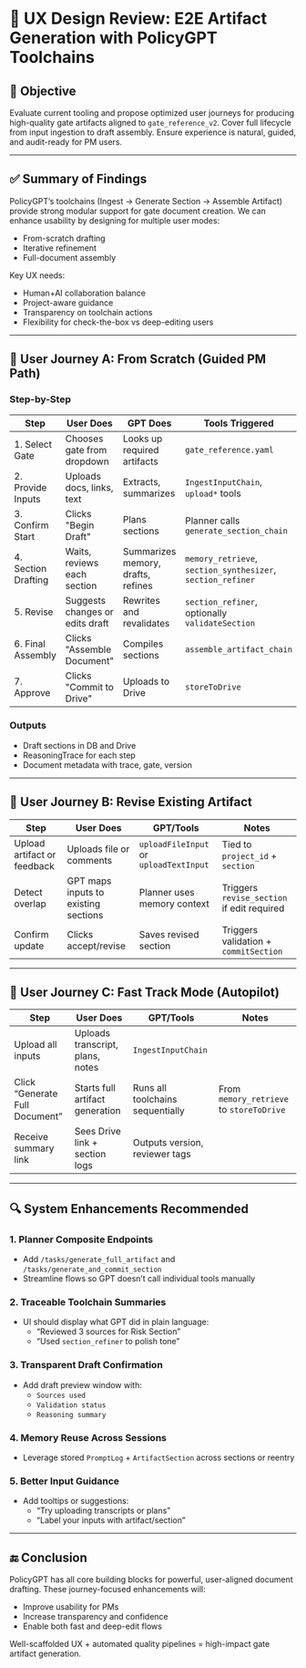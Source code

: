 # 🧠 UX Design Review: E2E Artifact Generation with PolicyGPT Toolchains

## 🎯 Objective
Evaluate current tooling and propose optimized user journeys for producing high-quality gate artifacts aligned to `gate_reference_v2`. Cover full lifecycle from input ingestion to draft assembly. Ensure experience is natural, guided, and audit-ready for PM users.

---

## ✅ Summary of Findings

PolicyGPT’s toolchains (Ingest → Generate Section → Assemble Artifact) provide strong modular support for gate document creation. We can enhance usability by designing for multiple user modes:
- From-scratch drafting
- Iterative refinement
- Full-document assembly

Key UX needs:
- Human+AI collaboration balance
- Project-aware guidance
- Transparency on toolchain actions
- Flexibility for check-the-box vs deep-editing users

---

## 👣 User Journey A: From Scratch (Guided PM Path)

### Step-by-Step
| Step | User Does | GPT Does | Tools Triggered |
|------|-----------|----------|------------------|
| 1. Select Gate | Chooses gate from dropdown | Looks up required artifacts | `gate_reference.yaml` |
| 2. Provide Inputs | Uploads docs, links, text | Extracts, summarizes | `IngestInputChain`, `upload*` tools |
| 3. Confirm Start | Clicks "Begin Draft" | Plans sections | Planner calls `generate_section_chain` |
| 4. Section Drafting | Waits, reviews each section | Summarizes memory, drafts, refines | `memory_retrieve`, `section_synthesizer`, `section_refiner` |
| 5. Revise | Suggests changes or edits draft | Rewrites and revalidates | `section_refiner`, optionally `validateSection` |
| 6. Final Assembly | Clicks "Assemble Document" | Compiles sections | `assemble_artifact_chain` |
| 7. Approve | Clicks "Commit to Drive" | Uploads to Drive | `storeToDrive` |

### Outputs
- Draft sections in DB and Drive
- ReasoningTrace for each step
- Document metadata with trace, gate, version

---

## 👣 User Journey B: Revise Existing Artifact

| Step | User Does | GPT/Tools | Notes |
|------|-----------|-----------|-------|
| Upload artifact or feedback | Uploads file or comments | `uploadFileInput` or `uploadTextInput` | Tied to `project_id` + `section` |
| Detect overlap | GPT maps inputs to existing sections | Planner uses memory context | Triggers `revise_section` if edit required |
| Confirm update | Clicks accept/revise | Saves revised section | Triggers validation + `commitSection` |

---

## 👣 User Journey C: Fast Track Mode (Autopilot)

| Step | User Does | GPT/Tools | Notes |
|------|-----------|-----------|-------|
| Upload all inputs | Uploads transcript, plans, notes | `IngestInputChain` | 
| Click “Generate Full Document” | Starts full artifact generation | Runs all toolchains sequentially | From `memory_retrieve` to `storeToDrive` |
| Receive summary link | Sees Drive link + section logs | Outputs version, reviewer tags | 

---

## 🔍 System Enhancements Recommended

### 1. Planner Composite Endpoints
- Add `/tasks/generate_full_artifact` and `/tasks/generate_and_commit_section`
- Streamline flows so GPT doesn’t call individual tools manually

### 2. Traceable Toolchain Summaries
- UI should display what GPT did in plain language:
  - “Reviewed 3 sources for Risk Section”
  - “Used `section_refiner` to polish tone”

### 3. Transparent Draft Confirmation
- Add draft preview window with:
  - `Sources used`
  - `Validation status`
  - `Reasoning summary`

### 4. Memory Reuse Across Sessions
- Leverage stored `PromptLog` + `ArtifactSection` across sections or reentry

### 5. Better Input Guidance
- Add tooltips or suggestions:
  - “Try uploading transcripts or plans”
  - “Label your inputs with artifact/section”

---

## 🔚 Conclusion
PolicyGPT has all core building blocks for powerful, user-aligned document drafting. These journey-focused enhancements will:
- Improve usability for PMs
- Increase transparency and confidence
- Enable both fast and deep-edit flows

Well-scaffolded UX + automated quality pipelines = high-impact gate artifact generation.
